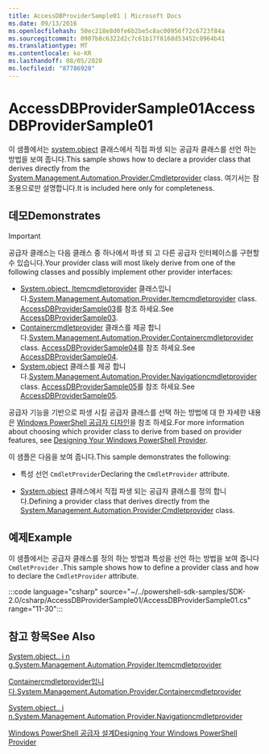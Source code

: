 ```yaml
---
title: AccessDBProviderSample01 | Microsoft Docs
ms.date: 09/13/2016
ms.openlocfilehash: 50ec218e8d0fe6b2be5c8ac00956f72c6723f84a
ms.sourcegitcommit: 0907b8c6322d2c7c61b17f8168d53452c8964b41
ms.translationtype: MT
ms.contentlocale: ko-KR
ms.lasthandoff: 08/05/2020
ms.locfileid: "87786920"
---
```

# <a name="accessdbprovidersample01"></a><span data-ttu-id="fda59-102">AccessDBProviderSample01</span><span class="sxs-lookup"><span data-stu-id="fda59-102">AccessDBProviderSample01</span></span>

<span data-ttu-id="fda59-103">이 샘플에서는 [system.object](/dotnet/api/System.Management.Automation.Provider.CmdletProvider) 클래스에서 직접 파생 되는 공급자 클래스를 선언 하는 방법을 보여 줍니다.</span><span class="sxs-lookup"><span data-stu-id="fda59-103">This sample shows how to declare a provider class that derives directly from the [System.Management.Automation.Provider.Cmdletprovider](/dotnet/api/System.Management.Automation.Provider.CmdletProvider) class.</span></span> <span data-ttu-id="fda59-104">여기서는 참조용으로만 설명합니다.</span><span class="sxs-lookup"><span data-stu-id="fda59-104">It is included here only for completeness.</span></span>

## <a name="demonstrates"></a><span data-ttu-id="fda59-105">데모</span><span class="sxs-lookup"><span data-stu-id="fda59-105">Demonstrates</span></span>

> [!IMPORTANT]
> <span data-ttu-id="fda59-106">공급자 클래스는 다음 클래스 중 하나에서 파생 되 고 다른 공급자 인터페이스를 구현할 수 있습니다.</span><span class="sxs-lookup"><span data-stu-id="fda59-106">Your provider class will most likely derive from one of the following classes and possibly implement other provider interfaces:</span></span>
>
> - <span data-ttu-id="fda59-107">[System.object. Itemcmdletprovider](/dotnet/api/System.Management.Automation.Provider.ItemCmdletProvider) 클래스입니다.</span><span class="sxs-lookup"><span data-stu-id="fda59-107">[System.Management.Automation.Provider.Itemcmdletprovider](/dotnet/api/System.Management.Automation.Provider.ItemCmdletProvider) class.</span></span> <span data-ttu-id="fda59-108">[AccessDBProviderSample03](./accessdbprovidersample03.md)를 참조 하세요.</span><span class="sxs-lookup"><span data-stu-id="fda59-108">See [AccessDBProviderSample03](./accessdbprovidersample03.md).</span></span>
> - <span data-ttu-id="fda59-109">[Containercmdletprovider](/dotnet/api/System.Management.Automation.Provider.ContainerCmdletProvider) 클래스를 제공 합니다.</span><span class="sxs-lookup"><span data-stu-id="fda59-109">[System.Management.Automation.Provider.Containercmdletprovider](/dotnet/api/System.Management.Automation.Provider.ContainerCmdletProvider) class.</span></span> <span data-ttu-id="fda59-110">[AccessDBProviderSample04](./accessdbprovidersample04.md)를 참조 하세요.</span><span class="sxs-lookup"><span data-stu-id="fda59-110">See [AccessDBProviderSample04](./accessdbprovidersample04.md).</span></span>
> - <span data-ttu-id="fda59-111">[System.object](/dotnet/api/System.Management.Automation.Provider.NavigationCmdletProvider) 클래스를 제공 합니다.</span><span class="sxs-lookup"><span data-stu-id="fda59-111">[System.Management.Automation.Provider.Navigationcmdletprovider](/dotnet/api/System.Management.Automation.Provider.NavigationCmdletProvider) class.</span></span> <span data-ttu-id="fda59-112">[AccessDBProviderSample05](./accessdbprovidersample05.md)를 참조 하세요.</span><span class="sxs-lookup"><span data-stu-id="fda59-112">See [AccessDBProviderSample05](./accessdbprovidersample05.md).</span></span>
>
> <span data-ttu-id="fda59-113">공급자 기능을 기반으로 파생 시킬 공급자 클래스를 선택 하는 방법에 대 한 자세한 내용은 [Windows PowerShell 공급자 디자인](./provider-types.md)을 참조 하세요.</span><span class="sxs-lookup"><span data-stu-id="fda59-113">For more information about choosing which provider class to derive from based on provider features, see [Designing Your Windows PowerShell Provider](./provider-types.md).</span></span>

<span data-ttu-id="fda59-114">이 샘플은 다음을 보여 줍니다.</span><span class="sxs-lookup"><span data-stu-id="fda59-114">This sample demonstrates the following:</span></span>

- <span data-ttu-id="fda59-115">특성 선언 `CmdletProvider`</span><span class="sxs-lookup"><span data-stu-id="fda59-115">Declaring the `CmdletProvider` attribute.</span></span>

- <span data-ttu-id="fda59-116">[System.object](/dotnet/api/System.Management.Automation.Provider.CmdletProvider) 클래스에서 직접 파생 되는 공급자 클래스를 정의 합니다.</span><span class="sxs-lookup"><span data-stu-id="fda59-116">Defining a provider class that derives directly from the [System.Management.Automation.Provider.Cmdletprovider](/dotnet/api/System.Management.Automation.Provider.CmdletProvider) class.</span></span>

## <a name="example"></a><span data-ttu-id="fda59-117">예제</span><span class="sxs-lookup"><span data-stu-id="fda59-117">Example</span></span>

<span data-ttu-id="fda59-118">이 샘플에서는 공급자 클래스를 정의 하는 방법과 특성을 선언 하는 방법을 보여 줍니다 `CmdletProvider` .</span><span class="sxs-lookup"><span data-stu-id="fda59-118">This sample shows how to define a provider class and how to declare the `CmdletProvider` attribute.</span></span>

:::code language="csharp" source="~/../powershell-sdk-samples/SDK-2.0/csharp/AccessDBProviderSample01/AccessDBProviderSample01.cs" range="11-30":::

## <a name="see-also"></a><span data-ttu-id="fda59-119">참고 항목</span><span class="sxs-lookup"><span data-stu-id="fda59-119">See Also</span></span>

[<span data-ttu-id="fda59-120">System.object.. i n g.</span><span class="sxs-lookup"><span data-stu-id="fda59-120">System.Management.Automation.Provider.Itemcmdletprovider</span></span>](/dotnet/api/System.Management.Automation.Provider.ItemCmdletProvider)

[<span data-ttu-id="fda59-121">Containercmdletprovider입니다.</span><span class="sxs-lookup"><span data-stu-id="fda59-121">System.Management.Automation.Provider.Containercmdletprovider</span></span>](/dotnet/api/System.Management.Automation.Provider.ContainerCmdletProvider)

[<span data-ttu-id="fda59-122">System.object.. i n.</span><span class="sxs-lookup"><span data-stu-id="fda59-122">System.Management.Automation.Provider.Navigationcmdletprovider</span></span>](/dotnet/api/System.Management.Automation.Provider.NavigationCmdletProvider)

[<span data-ttu-id="fda59-123">Windows PowerShell 공급자 설계</span><span class="sxs-lookup"><span data-stu-id="fda59-123">Designing Your Windows PowerShell Provider</span></span>](./provider-types.md)
